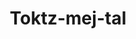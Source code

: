 ---
layout: item
title: Toktz-mej-tal
item-id: 6526
datatable: true
id: 6526
name: "Toktz-mej-tal"
members: true
lowalch: 14000
highalch: 21000
examine: "A staff of obsidian."
monsters:
  - id: 2154
    name: "TzHaar-Mej"
    members: true
    combat_level: 103
    wiki_url: "https://oldschool.runescape.wiki/w/TzHaar-Mej_(monster)"
    drops:
      - quantity: "1"
        rarity: 0.000244140625
        drop_requirements: null
---